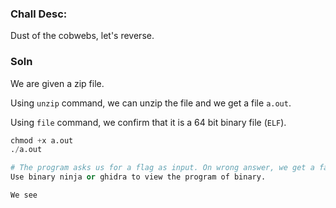 ### Chall Desc:
Dust of the cobwebs, let's reverse.

### Soln

We are given a zip file.

Using `unzip` command, we can unzip the file and we get a file `a.out`.

Using `file` command, we confirm that it is a 64 bit binary file (`ELF`).

```py
chmod +x a.out
./a.out

# The program asks us for a flag as input. On wrong answer, we get a failure message. 
Use binary ninja or ghidra to view the program of binary.

We see
